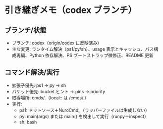 # 引き継ぎメモ（codex ブランチ）

## ブランチ/状態
- ブランチ: codex（origin/codex に反映済み）
- 主な変更: ランタイム解決（ps1/py/sh）、usage 表示とキャッシュ、パス構成再編、Python 依存解決、PS ブートストラップ微修正、README 更新

## コマンド解決/実行
- 拡張子優先: ps1 → py → sh
- バケット優先: bucket ヒント → pins → priority
- 取得場所: cmds/<name>.<ext>（local::<path> は <path>/cmds/<name>.<ext>）
- 実行:
  - ps1: ドットソース＋NuroCmd_<name>（ラッパーファイルは生成しない）
  - py: main(args) または main() を検出して実行（runpy＋inspect）
  - sh: bash <script> ...
- GitHub 解決: resolve_cmd_source_with_meta が sha1-hash（コミット固定）を考慮（raw/GitHub/local を集約）

## キャッシュ/パス
- スクリプト: ~/.nuro/cache/cmds/{ps1|py|sh}/<bucket>/<name>.<ext>
- usage テキスト: ~/.nuro/cache/usage/<bucket>/<name>.txt
- 旧 ~/.nuro/ps1 は廃止（--refresh 時に残骸削除）
- --refresh（引数なしの nuro 時）: cache/cmds（ps1/py/sh）と cache/usage を全削除 → 再取得
- 引数なし nuro: キャッシュ優先（キャッシュ空なら 1 回のみ GitHub で一覧取得）
- usage 表示: 固定幅 3 列（コマンド/種別/使用例）。全角幅を考慮して桁合わせ。使用例は ps1 のみ（py/sh は空欄）

## 依存関係（Python スクリプト）
- スクリプト内の __requires__ = ["pkg==ver", ...] を AST 解析で検出
- 判定最適化: ~/.nuro/cache/py-reqs.json に spec ごとの判定結果をキャッシュ（true=満たす/false=未満）
- インストール先とポリシー:
  - 必須: ~/.nuro/venv が存在すること（~/.nuro 配下以外は変更しないポリシー）
  - venv 無し: エラーを標準エラーに出力し、インストールせず実行中止（終了コード 1）
  - venv 有り: その仮想環境に -m pip install（永続化）
- 出力/ログ:
  - pip の標準出力/標準エラーは抑制
  - 実際にインストールした場合のみ、緑色 1 行で「Installed dependency: <spec>」を表示
  - 詳細は ~/.nuro/logs/nuro-debug.log（NURO_DEBUG=1 で有効）

## 設定/レジストリ
- 公式バケット既定: nuro/nuro/__init__.py の DEFAULT_OFFICIAL_BUCKET_BASE = https://raw.githubusercontent.com/nor-void/nuro
- アプリ設定: ~/.nuro/config/config.json（official_bucket_base）
- レジストリ: ~/.nuro/config/buckets.json
  - buckets[].uri: github::owner/repo@ref | raw::https://... | local::<path>
  - 任意: sha1-hash（コミット固定）、priority、trusted
  - pins: { "<cmd>": "<bucketName>" }

## PowerShell ブートストラップ（概要）
- 一覧/Usage は sha1-hash を尊重、公式バケットは raw::<base> で統一
- 取得先は cmds/<name>.ps1 前提
- ランタイムの ps1 実行は現行どおり（カレントシェル実行）

## 既知の注意点/今後候補
- py/sh の usage 表示は未対応（空欄）
- バージョン条件の厳密評価（>= など）は将来 packaging 導入で厳密化可能
- venv の用意: bootstrap/get.nuro.ps1 で ~/.nuro/venv を構築（依存導入には必須）

## 使い方（要点）
- nuro → キャッシュ優先一覧（空なら一度だけオンライン）
- nuro --refresh → キャッシュ全削除 → 最新取得 → usage 再キャッシュ
- nuro <cmd> / nuro <bucket:cmd> → ps1 → py → sh の順に最初の一致を実行
- Python 依存が必要なコマンド（例: trans.py）は ~/.nuro/venv が無いとエラー停止

